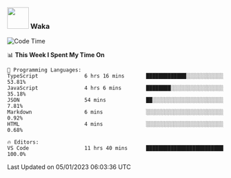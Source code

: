 ### <img src="https://media.giphy.com/media/VgCDAzcKvsR6OM0uWg/giphy.gif" width="50"> Waka

  <!--START_SECTION:waka-->
![Code Time](http://img.shields.io/badge/Code%20Time-1%2C151%20hrs%209%20mins-blue)

📊 **This Week I Spent My Time On** 

```text
💬 Programming Languages: 
TypeScript               6 hrs 16 mins       █████████████░░░░░░░░░░░░   53.81% 
JavaScript               4 hrs 6 mins        ████████░░░░░░░░░░░░░░░░░   35.18% 
JSON                     54 mins             ██░░░░░░░░░░░░░░░░░░░░░░░   7.81% 
Markdown                 6 mins              ░░░░░░░░░░░░░░░░░░░░░░░░░   0.92% 
HTML                     4 mins              ░░░░░░░░░░░░░░░░░░░░░░░░░   0.68%

🔥 Editors: 
VS Code                  11 hrs 40 mins      █████████████████████████   100.0%

```


 Last Updated on 05/01/2023 06:03:36 UTC
<!--END_SECTION:waka-->
